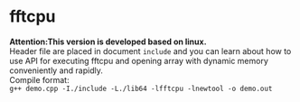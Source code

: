 # fftcpu
**Attention:This version is developed based on linux.**  
Header file are placed in document `include` and you can learn about how to use API for
executing fftcpu and opening array with dynamic memory conveniently and rapidly.  
Compile format:  
`g++ demo.cpp -I./include -L./lib64 -lfftcpu -lnewtool -o demo.out`

